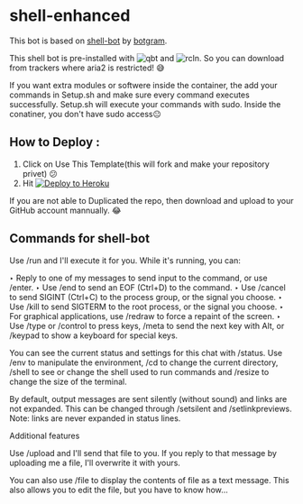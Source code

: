 # shell-enhanced

This bot is based on [shell-bot](https://github.com/botgram/shell-bot) by [botgram](https://github.com/botgram/).

This shell bot is pre-installed with ![qbt](https://upload.wikimedia.org/wikipedia/commons/thumb/6/66/New_qBittorrent_Logo.svg/langfr-110px-New_qBittorrent_Logo.svg.png) and ![rcln](https://upload.wikimedia.org/wikipedia/en/e/ea/Rclone_logo.png). So you can download from trackers where aria2 is restricted! 😅

If you want extra modules or softwere inside the container, the add your commands in Setup.sh and make sure every command executes successfully. Setup.sh will execute your commands with sudo. Inside the conatiner, you don't have sudo access😐


## How to Deploy :
1. Click on Use This Template(this will fork and make your repository privet) 😕
2. Hit [![Deploy to Heroku](https://www.herokucdn.com/deploy/button.png)](https://heroku.com/deploy?template=https://github.com/rafsanbasunia/shell-enhanced.git)

If you are not able to Duplicated the repo, then download and upload to your GitHub account mannually. 😂

## Commands for shell-bot

Use /run <command> and I'll execute it for you. While it's running, you can:

‣ Reply to one of my messages to send input to the command, or use /enter.
‣ Use /end to send an EOF (Ctrl+D) to the command.
‣ Use /cancel to send SIGINT (Ctrl+C) to the process group, or the signal you choose.
‣ Use /kill to send SIGTERM to the root process, or the signal you choose.
‣ For graphical applications, use /redraw to force a repaint of the screen.
‣ Use /type or /control to press keys, /meta to send the next key with Alt, or /keypad to show a keyboard for special keys.

You can see the current status and settings for this chat with /status. Use /env to manipulate the environment, /cd to change the current directory, /shell to see or change the shell used to run commands and /resize to change the size of the terminal.

By default, output messages are sent silently (without sound) and links are not expanded. This can be changed through /setsilent and /setlinkpreviews. Note: links are never expanded in status lines.

Additional features

Use /upload <file> and I'll send that file to you. If you reply to that message by uploading me a file, I'll overwrite it with yours.

You can also use /file <file> to display the contents of file as a text message. This also allows you to edit the file, but you have to know how...
